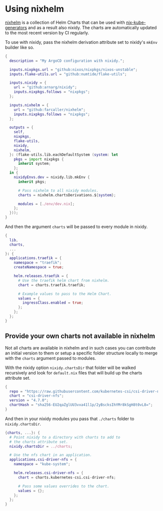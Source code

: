 # Using nixhelm

[nixhelm](https://github.com/farcaller/nixhelm) is a collection of Helm Charts that can be used with [nix-kube-generators](https://github.com/farcaller/nixhelm) and as a result also nixidy. The charts are automatically updated to the most recent version by CI regularly.

To use with nixidy, pass the nixhelm derivation attribute set to nixidy's `mkEnv` builder like so.

```nix title="flake.nix"
{
  description = "My ArgoCD configuration with nixidy.";

  inputs.nixpkgs.url = "github:nixos/nixpkgs/nixos-unstable";
  inputs.flake-utils.url = "github:numtide/flake-utils";

  inputs.nixidy = {
    url = "github:arnarg/nixidy";
    inputs.nixpkgs.follows = "nixpkgs";
  };

  inputs.nixhelm = {
    url = "github:farcaller/nixhelm";
    inputs.nixpkgs.follows = "nixpkgs";
  };

  outputs = {
    self,
    nixpkgs,
    flake-utils,
    nixidy,
    nixhelm,
  }: (flake-utils.lib.eachDefaultSystem (system: let
    pkgs = import nixpkgs {
      inherit system;
    };
  in {
    nixidyEnvs.dev = nixidy.lib.mkEnv {
      inherit pkgs;

      # Pass nixhelm to all nixidy modules.
      charts = nixhelm.chartsDerivations.${system};

      modules = [./env/dev.nix];
    };
  }));
}
```

And then the argument `charts` will be passed to every module in nixidy.

```nix title="./env/dev.nix"
{
  lib,
  charts,
  ...
}: {
  applications.traefik = {
    namespace = "traefik";
    createNamespace = true;

    helm.releases.traefik = {
      # Use the traefik helm chart from nixhelm.
      chart = charts.traefik.traefik;

      # Example values to pass to the Helm Chart.
      values = {
        ingressClass.enabled = true;
      };
    };
  };
}
```

## Provide your own charts not available in nixhelm

Not all charts are available in nixhelm and in such cases you can contribute an initial version to them or setup a specific folder structure locally to merge with the `charts` argument passed to modules.

With the nixidy option `nixidy.chartsDir` that folder will be walked recursively and look for `default.nix` files that will build up the charts attribute set.

```nix title="./charts/kubernetes-csi/csi-driver-nfs/default.nix"
{
  repo = "https://raw.githubusercontent.com/kubernetes-csi/csi-driver-nfs/master/charts";
  chart = "csi-driver-nfs";
  version = "4.7.0";
  chartHash = "sha256-EU2qaZglUU3vxa41l1p/2yBscksIhYMr8kSgH8t0vL8=";
}
```

And then in your nixidy modules you pass that `./charts` folder to `nixidy.chartsDir`.

```nix title="./env/dev.nix"
{charts, ...}: {
  # Point nixidy to a directory with charts to add to
  # the charts attribute set.
  nixidy.chartsDir = ../charts;

  # Use the nfs chart in an application.
  applications.csi-driver-nfs = {
    namespace = "kube-system";

    helm.releases.csi-driver-nfs = {
      chart = charts.kubernetes-csi.csi-driver-nfs;

      # Pass some values overrides to the chart.
      values = {};
    };
  };
}
```
